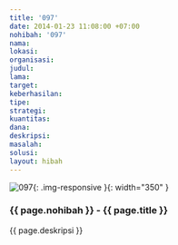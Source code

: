 ```yaml
---
title: '097'
date: 2014-01-23 11:08:00 +07:00
nohibah: '097'
nama:
lokasi:
organisasi:
judul:
lama:
target:
keberhasilan:
tipe:
strategi:
kuantitas:
dana:
deskripsi:
masalah:
solusi:
layout: hibah
---
```


![097](/static/img/hibahcms/097.png){: .img-responsive }{: width="350" }

### {{ page.nohibah }} - {{ page.title }}

{{ page.deskripsi }}
